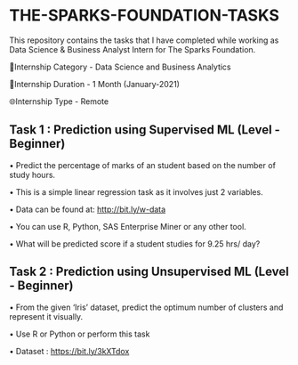 # THE-SPARKS-FOUNDATION-TASKS 
This repository contains the tasks that I have completed while working as Data Science &amp; Business Analyst Intern for The Sparks Foundation.


🔭Internship Category - Data Science and Business Analytics

📆Internship Duration - 1 Month (January-2021)

🌐Internship Type - Remote


## Task 1 : Prediction using Supervised ML (Level - Beginner)

• Predict the percentage of marks of an student based on the number of study hours.

• This is a simple linear regression task as it involves just 2 variables.

• Data can be found at:  http://bit.ly/w-data 

• You can use R, Python, SAS Enterprise Miner or any other tool.

• What will be predicted score if a student studies for 9.25 hrs/ day?

## Task 2 : Prediction using Unsupervised ML (Level - Beginner)

• From the given ‘Iris’ dataset, predict the optimum number of clusters and represent it visually. 

• Use R or Python or perform this task

• Dataset : https://bit.ly/3kXTdox


